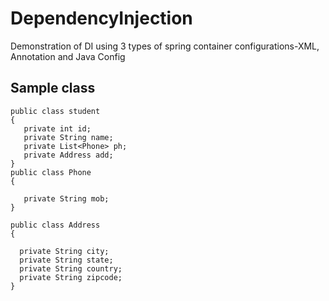 # DependencyInjection
Demonstration of DI using 3 types of spring container configurations-XML, Annotation and Java Config

## Sample class 
```
public class student    
{    
   private int id;    
   private String name;    
   private List<Phone> ph;    
   private Address add;    
}    
public class Phone    
{    

   private String mob;    
}    

public class Address    
{    

  private String city;    
  private String state;    
  private String country;    
  private String zipcode;    
} 
```

